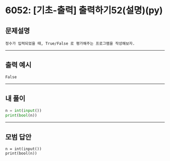 # 6052: [기초-출력] 출력하기52(설명)(py)
## 문제설명
```
정수가 입력되었을 때, True/False 로 평가해주는 프로그램을 작성해보자.
```
***
## 출력 예시
~~~
False
~~~
***
## 내 풀이
```python
n = int(input()) 
print(bool(n))

````
***
## 모범 답안
~~~pyhton
n = int(input()) 
print(bool(n))

~~~